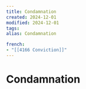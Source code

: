 ```yaml
---
title: Condamnation
created: 2024-12-01
modified: 2024-12-01
tags: 
alias: Condamnation

french:
- "[[4166 Conviction]]"
---
```

# Condamnation
